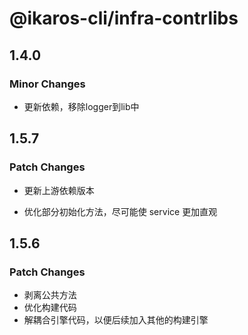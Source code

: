 # @ikaros-cli/infra-contrlibs

## 1.4.0

### Minor Changes

- 更新依赖，移除logger到lib中

## 1.5.7

### Patch Changes

- 更新上游依赖版本

- 优化部分初始化方法，尽可能使 service 更加直观

## 1.5.6

### Patch Changes

- 剥离公共方法
- 优化构建代码
- 解耦合引擎代码，以便后续加入其他的构建引擎
